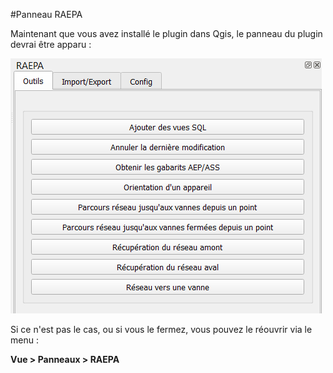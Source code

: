 #Panneau RAEPA

Maintenant que vous avez installé le plugin dans Qgis, le panneau du plugin devrai être apparu :

![Panneau RAEPA](../media/Panneau_Raepa.png)

Si ce n'est pas le cas, ou si vous le fermez, vous pouvez le réouvrir via le menu :

__Vue > Panneaux > RAEPA__
